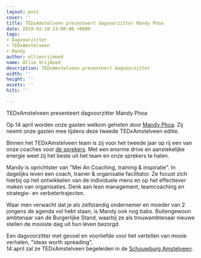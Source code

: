 ```yaml
---
layout: post
cover: ''
title: TEDxAmstelveen presenteert dagvoorzitter Mandy Phoa
date: 2019-02-10 23:00:00 +0000
tags:
- Dagvoorzitter
- TEDxAmstelveen
- Mandy
author: ollievrijmoed
name: Ollie Vrijmoed
description: TEDxAmstelveen presenteert dagvoorzitter
width: ''
height: ''
assets: ''
hits: ''

---
```

TEDxAmstelveen presenteert dagvoorzitter Mandy Phoa   
  
Op 14 april worden onze gasten welkom geheten door [Mandy Phoa](https://tedxamstelveen.com/team/mandy-phoa/ "Dagvoorzitter"). Zij neemt onze gasten mee tijdens deze tweede TEDxAmstelveen editie.  
  
Binnen het TEDxAmstelveen team is zij voor het tweede jaar op rij een van onze coaches voor [de sprekers](https://tedxamstelveen.com/sprekers/ "Sprekers TEDx"). Met een enorme drive en aanstekelijke energie weet zij het beste uit het team en onze sprekers te halen.   
  
Mandy is oprichtster van "Mei An Coaching, training & inspiratie". In dagelijks leven een coach, trainer & organisatie facilitator. Ze focust zich hierbij op het ontwikkelen van de individuele mens en op het effectiever maken van organisaties. Denk aan lean management, teamcoaching en strategie- en verbetertrajecten.  
  
Waar men verwacht dat je als zelfstandig ondernemer en moeder van 2 jongens de agenda vol hebt staan, is Mandy ook nog babs. Buitengewoon ambtenaar van de Burgerlijke Stand, waarbij ze als trouwambtenaar nieuwe stellen de mooiste dag uit hun leven bezorgd.   
  
Een dagvoorzitter met gevoel en voorliefde voor het vertellen van mooie verhalen, "ideas worth spreading".   
14 april zal ze TEDxAmstelveen begeleiden in de [Schouwburg Amstelveen](https://tedxamstelveen.com/event/ "Events").
